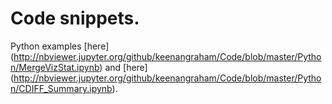 
# Code snippets. #

Python examples [here] (http://nbviewer.jupyter.org/github/keenangraham/Code/blob/master/Python/MergeVizStat.ipynb) and [here] (http://nbviewer.jupyter.org/github/keenangraham/Code/blob/master/Python/CDIFF_Summary.ipynb).
